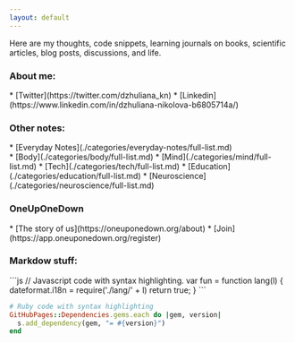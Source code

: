 ```yaml
---
layout: default
---
```



<p>
Here are my thoughts, code snippets, learning journals on books, scientific articles, blog posts, discussions, and life.</p>
<h3>About me:</h3>
*  [Twitter](https://twitter.com/dzhuliana_kn)
*  [Linkedin](https://www.linkedin.com/in/dzhuliana-nikolova-b6805714a/)
<br>

<h3>Other notes:</h3>
*  [Everyday Notes](./categories/everyday-notes/full-list.md)
<br>
*  [Body](./categories/body/full-list.md) 
*  [Mind](./categories/mind/full-list.md)
*  [Tech](./categories/tech/full-list.md)
*  [Education](./categories/education/full-list.md)
*  [Neuroscience](./categories/neuroscience/full-list.md)
<br>

<h3>OneUpOneDown</h3>
*  [The story of us](https://oneuponedown.org/about)
*  [Join](https://app.oneuponedown.org/register)



<h3>Markdow stuff:</h3>
```js
// Javascript code with syntax highlighting.
var fun = function lang(l) {
  dateformat.i18n = require('./lang/' + l)
  return true;
}
```

```ruby
# Ruby code with syntax highlighting
GitHubPages::Dependencies.gems.each do |gem, version|
  s.add_dependency(gem, "= #{version}")
end
```
